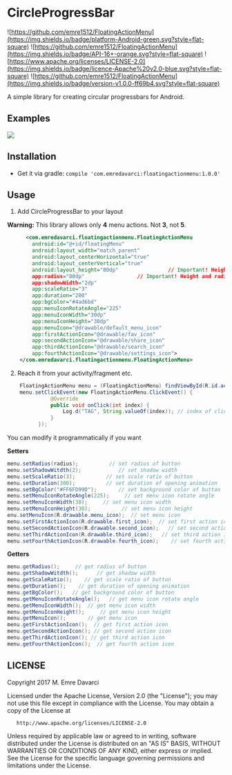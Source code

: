 # CircleProgressBar

![https://github.com/emre1512/FloatingActionMenu](https://img.shields.io/badge/platform-Android-green.svg?style=flat-square)
![https://github.com/emre1512/FloatingActionMenu](https://img.shields.io/badge/API-16+-orange.svg?style=flat-square)
![https://www.apache.org/licenses/LICENSE-2.0](https://img.shields.io/badge/licence-Apache%20v2.0-blue.svg?style=flat-square)
![https://github.com/emre1512/FloatingActionMenu](https://img.shields.io/badge/version-v1.0.0-ff69b4.svg?style=flat-square)

A simple library for creating circular progressbars for Android.

## Examples

![](https://media.giphy.com/media/l1J3Wd5kpydArA3M4/giphy.gif)

## Installation

- Get it via gradle: ``` compile 'com.emredavarci:floatingactionmenu:1.0.0' ```
## Usage

1) Add CircleProgressBar to your layout

<b>Warning:</b> This library allows only <b>4</b> menu actions. Not <b>3</b>, not <b>5</b>.  

```xml
      <com.emredavarci.floatingactionmenu.FloatingActionMenu
        android:id="@+id/floatingMenu"
        android:layout_width="match_parent"
        android:layout_centerHorizontal="true"
        android:layout_centerVertical="true"
        android:layout_height="80dp"                // Important! Height and radius values should be same!
        app:radius="80dp"                 // Important! Height and radius values should be same!
        app:shadowWidth="2dp" 
        app:scaleRatio="3"
        app:duration="200"
        app:bgColor="#4ad6bd"
        app:menuIconRotateAngle="225"
        app:menuIconWidth="30dp"
        app:menuIconHeight="30dp"
        app:menuIcon="@drawable/default_menu_icon"
        app:firstActionIcon="@drawable/fav_icon"
        app:secondActionIcon="@drawable/share_icon"
        app:thirdActionIcon="@drawable/search_icon"
        app:fourthActionIcon="@drawable/settings_icon">
    </com.emredavarci.floatingactionmenu.FloatingActionMenu>
```

2) Reach it from your activity/fragment etc.

```java
	FloatingActionMenu menu = (FloatingActionMenu) findViewById(R.id.actionmenu);
    menu.setClickEvent(new FloatingActionMenu.ClickEvent() {
              @Override
              public void onClick(int index) {
                  Log.d("TAG", String.valueOf(index)); // index of clicked menu item
              }
          });
```

You can modify it programmatically if you want

<b>Setters</b>

```java
menu.setRadius(radius); 		 // set radius of button
menu.setShadowWitdth(2); 			// set shadow width
menu.setScaleRatio(3); 		    // set scale ratio of button
menu.setDuration(300); 		    // set duration of opening animation
menu.setBgColor("#FF6FD99D"); 	    // set background color of button
menu.setMenuIconRotateAngle(225); 	  // set menu icon rotate angle
menu.setMenuIconWidth(30); 	   // set menu icon width
menu.setMenuIconHeight(30); 		 // set menu icon height
enu.setMenuIcon(R.drawable.menu_icon); 	// set menu icon
menu.setFirstActionIcon(R.drawable.first_icon);  // set first action icon
menu.setSecondActionIcon(R.drawable.second_icon);   // set second action icon
menu.setThirdActionIcon(R.drawable.third_icon);   // set third action icon
menu.setFourthActionIcon(R.drawable.fourth_icon);    // set fourth action icon
```

<b>Getters</b>

```java
menu.getRadius();     // get radius of button
menu.getShadowWitdth();      // get shadow width
menu.getScaleRatio();    // get scale ratio of button
menu.getDuration();    // get duration of opening animation
menu.getBgColor();   // get background color of button
menu.getMenuIconRotateAngle();   // get menu icon rotate angle
menu.getMenuIconWidth();  // get menu icon width
menu.getMenuIconHeight();     // get menu icon height
menu.getMenuIcon();       // get menu icon
menu.getFirstActionIcon();  // get first action icon
menu.getSecondActionIcon(); // get second action icon
menu.getThirdActionIcon(); // get third action icon
menu.getFourthActionIcon();  // get fourth action icon
```

## LICENSE

Copyright 2017 M. Emre Davarci

   Licensed under the Apache License, Version 2.0 (the "License");
   you may not use this file except in compliance with the License.
   You may obtain a copy of the License at

       http://www.apache.org/licenses/LICENSE-2.0

   Unless required by applicable law or agreed to in writing, software
   distributed under the License is distributed on an "AS IS" BASIS,
   WITHOUT WARRANTIES OR CONDITIONS OF ANY KIND, either express or implied.
   See the License for the specific language governing permissions and
   limitations under the License.






